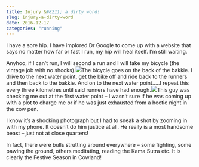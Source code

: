 ```yaml
---
title: Injury &#8211; a dirty word!
slug: injury-a-dirty-word
date: 2016-12-17
categories: "running"
---
```


<p>I have a sore hip. I have implored Dr Google to come up with a website that says no matter how far or fast I run, my hip will heal itself. I’m still waiting.</p>
<p>Anyhoo, if I can’t run, I will second a run and I will take my bicycle (the vintage job with no shocks).<img src="https://res.cloudinary.com/dy6grlu8z/image/upload/v1558841745/q6dijkofzr6rqustjqmx.jpg"/>The bicycle goes on the back of the bakkie. I drive to the next water point, get the bike off and ride back to the runners and then back to the bakkie. And on to the next water point…..I repeat this every three kilometres until said runners have had enough.<img src="https://res.cloudinary.com/dy6grlu8z/image/upload/v1558841746/tegeqwyhoxgirqy2zvbm.jpg"/>This guy was checking me out at the first water point – I wasn’t sure if he was coming up with a plot to charge me or if he was just exhausted from a hectic night in the cow pen.</p>
<p>I know it’s a shocking photograph but I had to sneak a shot by zooming in with my phone. It doesn’t do him justice at all. He really is a most handsome beast – just not at close quarters!</p>
<p>In fact, there were bulls strutting around everywhere – some fighting, some pawing the ground, others meditating, reading the Kama Sutra etc. It is clearly the Festive Season in Cowland!</p>
<p> </p>
<p> </p>







